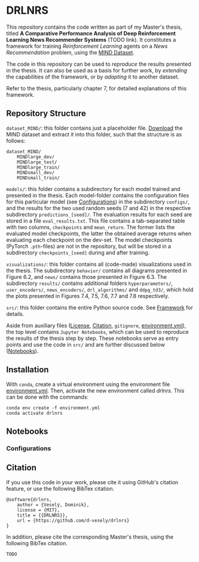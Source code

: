 # DRLNRS

This repository contains the code written as part of my Master's thesis, titled **A Comparative Performance Analysis of Deep Reinforcement Learning News Recommender Systems** (TODO link). It constitutes a framework for training *Reinforcement Learning* agents on a *News Recommendation* problem, using the [MIND Dataset](https://msnews.github.io/).

The code in this repository can be used to *reproduce* the results presented in the thesis. It can also be used as a basis for further work, by *extending* the capabilities of the framework, or by *adapting* it to another dataset.

Refer to the thesis, particularly chapter 7, for detailed explanations of this framework.

## Repository Structure

`dataset_MIND/`: this folder contains just a placeholder file. [Download](https://msnews.github.io/#getting-start) the MIND dataset and extract it into this folder, such that the structure is as follows:
```
dataset_MIND/
    MINDlarge_dev/
    MINDlarge_test/
    MINDlarge_train/
    MINDsmall_dev/
    MINDsmall_train/
```

`models/`: this folder contains a subdirectory for each model trained and presented in the thesis. Each model-folder contains the configuration files for this particular model (see [Configurations](#configurations)) in the subdirectory `configs/`, and the results for the two used random seeds (7 and 42) in the respective subdirectory `predictions_[seed]/`. The evaluation results for each seed are stored in a file `eval_results.txt`. This file contains a tab-separated table with two columns, `checkpoints` and `mean_return`. The former lists the evaluated model checkpoints, the latter the obtained average returns when evaluating each checkpoint on the dev-set. The model checkpoints (PyTorch `.pth`-files) are not in the repository, but will be stored in a subdirectory `checkpoints_[seed]` during and after training.

`visualizations/`: this folder contains all (code-made) visualizations used in the thesis. The subdirectory `behavior/` contains all diagrams presented in Figure 6.2, and `news/` contains those presented in Figure 6.3. The subdirectory `results/` contains additional folders `hyperparameters/`, `user_encoders/`, `news_encoders/`, `drl_algorithms/` and `ddpg_td3/`, which hold the plots presented in Figures 7.4, 7.5, 7.6, 7.7 and 7.8 respectively.

`src/`: this folder contains the entire Python source code. See [Framework](#framework) for details.

Aside from auxiliary files ([License](./LICENSE.md), [Citation](./CITATION.cff), `gitignore`, [environment.yml](./environment.yml)), the top level contains `Jupyter Notebooks`, which can be used to reproduce the results of the thesis step by step. These notebooks serve as entry points and use the code in `src/` and are further discussed below ([Notebooks](#notebooks)).

## Installation

With `conda`, create a virtual environment using the environment file [environment.yml](./environment.yml). Then, activate the new environment called *drlnrs*. This can be done with the commands:

```
conda env create -f environment.yml
conda activate drlnrs
```

## Notebooks

### Configurations

## Citation

If you use this code in your work, please cite it using GitHub's citation feature, or use the following BibTex citation.

```
@software{drlnrs,
    author = {Veselý, Dominik},
    license = {MIT},
    title = {{DRLNRS}},
    url = {https://github.com/d-vesely/drlnrs}
}
```

In addition, please cite the corresponding Master's thesis, using the following BibTex citation.

```
TODO
```